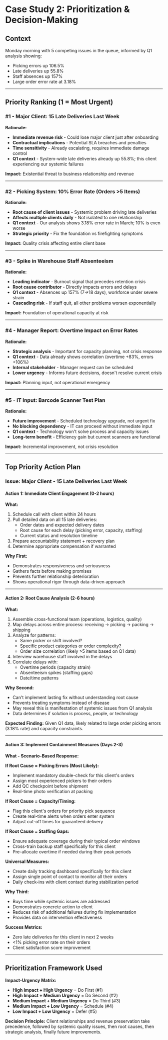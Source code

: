 # Case Study 2: Prioritization & Decision-Making

## Context
Monday morning with 5 competing issues in the queue, informed by Q1 analysis showing:
- Picking errors up 106.5%
- Late deliveries up 55.8%
- Staff absences up 157%
- Large order error rate at 3.18%

---

## Priority Ranking (1 = Most Urgent)

### **#1 - Major Client: 15 Late Deliveries Last Week**

**Rationale:**
- **Immediate revenue risk** - Could lose major client just after onboarding
- **Contractual implications** - Potential SLA breaches and penalties
- **Time sensitivity** - Already escalating, requires immediate damage control
- **Q1 context** - System-wide late deliveries already up 55.8%; this client experiencing our systemic failures

**Impact:** Existential threat to business relationship and revenue

---

### **#2 - Picking System: 10% Error Rate (Orders >5 Items)**

**Rationale:**
- **Root cause of client issues** - Systemic problem driving late deliveries
- **Affects multiple clients daily** - Not isolated to one relationship
- **Q1 context** - Our analysis shows 3.18% error rate in March; 10% is even worse
- **Strategic priority** - Fix the foundation vs firefighting symptoms

**Impact:** Quality crisis affecting entire client base

---

### **#3 - Spike in Warehouse Staff Absenteeism**

**Rationale:**
- **Leading indicator** - Burnout signal that precedes retention crisis
- **Root cause contributor** - Directly impacts errors and delays
- **Q1 context** - Absences up 157% (7→18 days), workforce under severe strain
- **Cascading risk** - If staff quit, all other problems worsen exponentially

**Impact:** Foundation of operational capacity at risk

---

### **#4 - Manager Report: Overtime Impact on Error Rates**

**Rationale:**
- **Strategic analysis** - Important for capacity planning, not crisis response
- **Q1 context** - Data already shows correlation (overtime +83%, errors +106%)
- **Internal stakeholder** - Manager request can be scheduled
- **Lower urgency** - Informs future decisions, doesn't resolve current crisis

**Impact:** Planning input, not operational emergency

---

### **#5 - IT Input: Barcode Scanner Test Plan**

**Rationale:**
- **Future improvement** - Scheduled technology upgrade, not urgent fix
- **No blocking dependency** - IT can proceed without immediate input
- **Q1 context** - Technology won't solve process and capacity issues
- **Long-term benefit** - Efficiency gain but current scanners are functional

**Impact:** Incremental improvement, not crisis resolution

---

## Top Priority Action Plan

### **Issue: Major Client - 15 Late Deliveries Last Week**

#### **Action 1: Immediate Client Engagement (0-2 hours)**

**What:**
1. Schedule call with client within 24 hours
2. Pull detailed data on all 15 late deliveries:
   - Order dates and expected delivery dates
   - Root cause for each delay (picking error, capacity, staffing)
   - Current status and resolution timeline
3. Prepare accountability statement + recovery plan
4. Determine appropriate compensation if warranted

**Why First:**
- Demonstrates responsiveness and seriousness
- Gathers facts before making promises
- Prevents further relationship deterioration
- Shows operational rigor through data-driven approach

---

#### **Action 2: Root Cause Analysis (2-6 hours)**

**What:**
1. Assemble cross-functional team (operations, logistics, quality)
2. Map delays across entire process: receiving → picking → packing → shipping
3. Analyze for patterns:
   - Same picker or shift involved?
   - Specific product categories or order complexity?
   - Order size correlation (likely >5 items based on Q1 data)
4. Interview warehouse staff involved in the delays
5. Correlate delays with:
   - Overtime periods (capacity strain)
   - Absenteeism spikes (staffing gaps)
   - Date/time patterns

**Why Second:**
- Can't implement lasting fix without understanding root cause
- Prevents treating symptoms instead of disease
- May reveal this is manifestation of systemic issues from Q1 analysis
- Data determines if solution is process, people, or technology

**Expected Finding:** Given Q1 data, likely related to large order picking errors (3.18% rate) and capacity constraints.

---

#### **Action 3: Implement Containment Measures (Days 2-3)**

**What - Scenario-Based Response:**

**If Root Cause = Picking Errors (Most Likely):**
- Implement mandatory double-check for this client's orders
- Assign most experienced pickers to their orders
- Add QC checkpoint before shipment
- Real-time photo verification at packing

**If Root Cause = Capacity/Timing:**
- Flag this client's orders for priority pick sequence
- Create real-time alerts when orders enter system
- Adjust cut-off times for guaranteed delivery

**If Root Cause = Staffing Gaps:**
- Ensure adequate coverage during their typical order windows
- Cross-train backup staff specifically for this client
- Pre-allocate overtime if needed during their peak periods

**Universal Measures:**
- Create daily tracking dashboard specifically for this client
- Assign single point of contact to monitor all their orders
- Daily check-ins with client contact during stabilization period

**Why Third:**
- Buys time while systemic issues are addressed
- Demonstrates concrete action to client
- Reduces risk of additional failures during fix implementation
- Provides data on intervention effectiveness

**Success Metrics:**
- Zero late deliveries for this client in next 2 weeks
- <1% picking error rate on their orders
- Client satisfaction score improvement

---

## Prioritization Framework Used

**Impact-Urgency Matrix:**
- **High Impact + High Urgency** = Do First (#1)
- **High Impact + Medium Urgency** = Do Second (#2)
- **Medium Impact + Medium Urgency** = Do Third (#3)
- **Medium Impact + Low Urgency** = Schedule (#4)
- **Low Impact + Low Urgency** = Defer (#5)

**Decision Principle:**
Client relationships and revenue preservation take precedence, followed by systemic quality issues, then root causes, then strategic analysis, finally future improvements.
